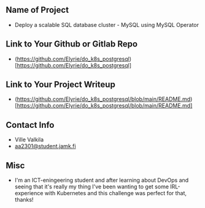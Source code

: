 ## Name of Project 
* Deploy a scalable SQL database cluster - MySQL using MySQL Operator 

## Link to Your Github or Gitlab Repo
* (https://github.com/Elyrie/do_k8s_postgresql)[https://github.com/Elyrie/do_k8s_postgresql]

## Link to Your Project Writeup
* (https://github.com/Elyrie/do_k8s_postgresql/blob/main/README.md)[https://github.com/Elyrie/do_k8s_postgresql/blob/main/README.md]

## Contact Info
* Ville Valkila
* aa2301@student.jamk.fi

## Misc 
* I'm an ICT-eningeering student and after learning about DevOps and seeing that it's really my thing I've been wanting to get some IRL-experience with Kubernetes and this challenge was perfect for that, thanks!